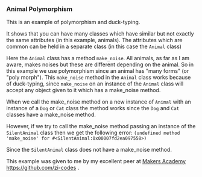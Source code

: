 ### Animal Polymorphism

This is an example of polymorphism and duck-typing.

It shows that you can have many classes which have similar but not exactly the same attributes (in this example, animals). The attributes which are common can be held in a separate class (in this case the ```Animal``` class)

Here the ```Animal``` class has a method ```make_noise```. All animals, as far as I am aware, makes noises but these are different depending on the animal. So in this example we use polymorphism since an animal has "many forms" (or "poly morph"). This ``make_noise`` method in the ```Animal``` class works because of duck-typing, since ```make_noise``` on an instance of the ```Animal``` class will accept any object given to it which has a make_noise method.  

When we call the make_noise method on a new instance of ```Animal``` with an instance of a ```Dog``` or ```Cat``` class the method works since the ```Dog``` and ```Cat``` classes have a make_noise method.

However, if we try to call the make_noise method passing an instance of the ```SilentAnimal``` class then we get the following error: ```(undefined method 'make_noise' for #<SilentAnimal:0x00007fd2ea097558>)```

Since the ```SilentAnimal``` class does not have a make_noise method.

This example was given to me by my excellent peer at [Makers Academy](https://makers.tech/) https://github.com/zi-codes .
